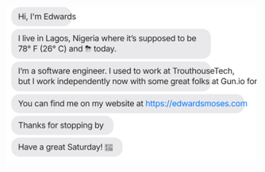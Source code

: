 [![](https://raw.githubusercontent.com/edwardsmoses/edwardsmoses/master/chat.svg)](https://edwardsmoses.com/)
